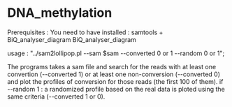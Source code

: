 
# DNA_methylation
Prerequisites :
You need to have installed : samtools + BiQ_analyser_diagram 
BiQ_analyser_diagram




usage : "../sam2lollipop.pl --sam $sam --converted 0 or 1 --random 0 or 1";

The programs takes a sam file and search for the reads with at least one convertion (--converted 1) or at least one non-conversion (--converted 0) and plot the profiles of conversion for those reads (the first 100 of them). if --random 1 : a randomized profile based on the real data is ploted using the same criteria (--converted 1 or 0). 

